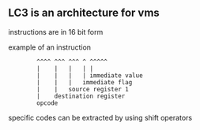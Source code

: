 <!-- lc3 vm goes brr -->

## LC3 is an architecture for vms

instructions are in 16 bit form 

example of an instruction
```        0001 000 000 1 00101
        ^^^^ ^^^ ^^^ ^ ^^^^^
        |    |   |   | |
        |    |   |   | immediate value 
        |    |   |   immediate flag  
        |    |   source register 1
        |    destination register
        opcode 
```


specific codes can be extracted by using shift operators 

